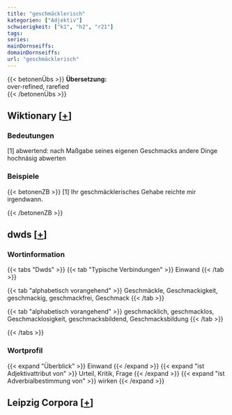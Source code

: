 ```yaml
---
title: "geschmäcklerisch"
kategorien: ["Adjektiv"]
schwierigkeit: ["k1", "h2", "r21"]
tags:
series:
mainDornseiffs:
domainDornseiffs:
url: "geschmäcklerisch"
---
```


{{< betonenÜbs >}}
**Übersetzung:**  
over-refined, rarefied  
{{< /betonenÜbs >}}

## Wiktionary [[+](https://de.wiktionary.org/wiki/geschmäcklerisch)]

### Bedeutungen
[1] abwertend: nach Maßgabe seines eigenen Geschmacks andere Dinge hochnäsig abwerten  

### Beispiele
{{< betonenZB >}}
[1] Ihr geschmäcklerisches Gehabe reichte mir irgendwann.  

{{< /betonenZB >}}


## dwds [[+](https://www.dwds.de/wb/geschmäcklerisch)]

### Wortinformation
{{< tabs "Dwds" >}}
{{< tab "Typische Verbindungen" >}}
Einwand
{{< /tab >}}

{{< tab "alphabetisch vorangehend" >}}
Geschmäckle, Geschmackigkeit, geschmackig, geschmackfrei, Geschmack
{{< /tab >}}

{{< tab "alphabetisch vorangehend" >}}
geschmacklich, geschmacklos, Geschmacklosigkeit, geschmacksbildend, Geschmacksbildung
{{< /tab >}}

{{< /tabs >}}

### Wortprofil
{{< expand "Überblick" >}} Einwand {{< /expand >}}
{{< expand "ist Adjektivattribut von" >}} Urteil, Kritik, Frage {{< /expand >}}
{{< expand "ist Adverbialbestimmung von" >}} wirken {{< /expand >}}

## Leipzig Corpora [[+](https://corpora.uni-leipzig.de/en/res?word=geschmäcklerisch&corpusId=deu_newscrawl-public_2018)]

